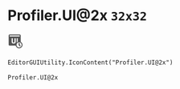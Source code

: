 # Profiler.UI@2x `32x32`
<img src="/img/Profiler.UI@2x.png" width=32 height=32>

``` CSharp
EditorGUIUtility.IconContent("Profiler.UI@2x")
```
```
Profiler.UI@2x
```
